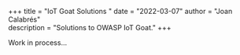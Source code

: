 +++ 
title = "IoT Goat Solutions " 
date = "2022-03-07" 
author = "Joan Calabrés"  
description = "Solutions to OWASP IoT Goat." 
+++

Work in process...